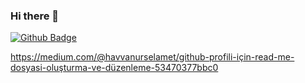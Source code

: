 ### Hi there 👋

<!--
**EmrhnOZCN/EmrhnOZCN** is a ✨ _special_ ✨ repository because its `README.md` (this file) appears on your GitHub profile.

Here are some ideas to get you started:

- 🔭 I’m currently working on ...
- 🌱 I’m currently learning ...
- 👯 I’m looking to collaborate on ...
- 🤔 I’m looking for help with ...
- 💬 Ask me about ...
- 📫 How to reach me: ...
- 😄 Pronouns: ...
- ⚡ Fun fact: ...
-->
[![Github Badge](https://img.shields.io/badge/-Github-000?style=quare&labelColor=000&logo=Github&logoColor=white&link=link)]([link](https://github.com/EmrhnOZCN)) 


https://medium.com/@havvanurselamet/github-profi̇li̇-i̇çi̇n-read-me-dosyasi-oluşturma-ve-düzenleme-53470377bbc0

